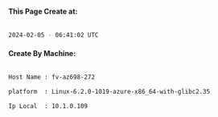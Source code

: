
   
#### This Page Create at:

```bash

2024-02-05 - 06:41:02 UTC

```

#### Create By Machine:

```bash

Host Name : fv-az698-272

platform  : Linux-6.2.0-1019-azure-x86_64-with-glibc2.35

Ip Local  : 10.1.0.109

```

